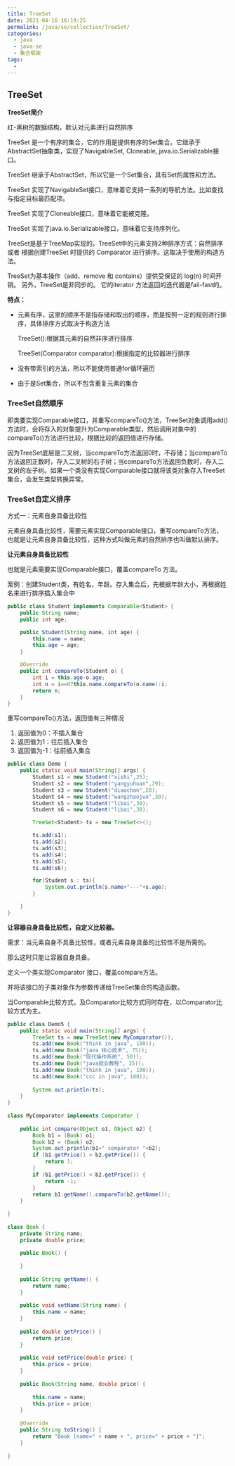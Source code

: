 ```yaml
---
title: TreeSet
date: 2021-04-16 16:19:25
permalink: /java/se/collection/TreeSet/
categories: 
  - java
  - java-se
  - 集合框架
tags: 
  - 
---
```


## TreeSet

**TreeSet简介**

红-黑树的数据结构，默认对元素进行自然排序

TreeSet 是一个有序的集合，它的作用是提供有序的Set集合。它继承于AbstractSet抽象类，实现了NavigableSet<E>, Cloneable, java.io.Serializable接口。

TreeSet 继承于AbstractSet，所以它是一个Set集合，具有Set的属性和方法。

TreeSet 实现了NavigableSet接口，意味着它支持一系列的导航方法。比如查找与指定目标最匹配项。

TreeSet 实现了Cloneable接口，意味着它能被克隆。

TreeSet 实现了java.io.Serializable接口，意味着它支持序列化。

TreeSet是基于TreeMap实现的。TreeSet中的元素支持2种排序方式：自然排序 或者 根据创建TreeSet 时提供的 Comparator 进行排序。这取决于使用的构造方法。

TreeSet为基本操作（add、remove 和 contains）提供受保证的 log(n) 时间开销。
另外，TreeSet是非同步的。 它的iterator 方法返回的迭代器是fail-fast的。

**特点：**

- 元素有序，这里的顺序不是指存储和取出的顺序，而是按照一定的规则进行排序，具体排序方式取决于构造方法

  TreeSet():根据其元素的自然非序进行排序

  TreeSet(Comparator comparator):根据指定的比较器进行排序

- 没有带索引的方法，所以不能使用普通for循环遍历

- 由于是Set集合，所以不包含重复元素的集合



### TreeSet自然顺序

即类要实现Comparable接口，并重写compareTo()方法，TreeSet对象调用add()方法时，会将存入的对象提升为Comparable类型，然后调用对象中的compareTo()方法进行比较，根据比较的返回值进行存储。

因为TreeSet底层是二叉树，当compareTo方法返回0时，不存储；当compareTo方法返回正数时，存入二叉树的右子树；当compareTo方法返回负数时，存入二叉树的左子树。如果一个类没有实现Comparable接口就将该类对象存入TreeSet集合，会发生类型转换异常。


### TreeSet自定义排序

方式一：元素自身具备比较性

元素自身具备比较性，需要元素实现Comparable接口，重写compareTo方法，也就是让元素自身具备比较性，这种方式叫做元素的自然排序也叫做默认排序。

**让元素自身具备比较性**



也就是元素需要实现Comparable接口，覆盖compareTo 方法。

案例：创建Student类，有姓名，年龄。存入集合后，先根据年龄大小，再根据姓名来进行排序插入集合中

```java
public class Student implements Comparable<Student> {
    public String name;
    public int age;

    public Student(String name, int age) {
        this.name = name;
        this.age = age;
    }

    @Override
    public int compareTo(Student o) {
        int i = this.age-o.age;
        int n = i==0?this.name.compareTo(o.name):i;
        return n;
    }
}
```

重写compareTo()方法，返回值有三种情况

1. 返回值为0：不插入集合
2. 返回值为1：往后插入集合
3. 返回值为-1：往前插入集合

```java
public class Demo {
    public static void main(String[] args) {
        Student s1 = new Student("xishi",25);
        Student s2 = new Student("yangyuhuan",29);
        Student s3 = new Student("diaochan",28);
        Student s4 = new Student("wangzhaojun",30);
        Student s5 = new Student("libai",30);
        Student s6 = new Student("libai",30);

        TreeSet<Student> ts = new TreeSet<>();

        ts.add(s1);
        ts.add(s2);
        ts.add(s3);
        ts.add(s4);
        ts.add(s5);
        ts.add(s6);

        for(Student s : ts){
            System.out.println(s.name+"---"+s.age);
        }

    }
}
```



**让容器自身具备比较性，自定义比较器。**

需求：当元素自身不具备比较性，或者元素自身具备的比较性不是所需的。

那么这时只能让容器自身具备。

定义一个类实现Comparator 接口，覆盖compare方法。

并将该接口的子类对象作为参数传递给TreeSet集合的构造函数。

当Comparable比较方式，及Comparator比较方式同时存在，以Comparator比较方式为主。


```java
public class Demo5 {
	public static void main(String[] args) {
		TreeSet ts = new TreeSet(new MyComparator());
		ts.add(new Book("think in java", 100));
		ts.add(new Book("java 核心技术", 75));
		ts.add(new Book("现代操作系统", 50));
		ts.add(new Book("java就业教程", 35));
		ts.add(new Book("think in java", 100));
		ts.add(new Book("ccc in java", 100));
 
		System.out.println(ts); 
	}
}
 
class MyComparator implements Comparator {
 
	public int compare(Object o1, Object o2) {
		Book b1 = (Book) o1;
		Book b2 = (Book) o2;
		System.out.println(b1+" comparator "+b2);
		if (b1.getPrice() > b2.getPrice()) {
			return 1;
		}
		if (b1.getPrice() < b2.getPrice()) {
			return -1;
		}
		return b1.getName().compareTo(b2.getName());
	}
 
}
 
class Book {
	private String name;
	private double price;
 
	public Book() {
 
	}
 
	public String getName() {
		return name;
	}
 
	public void setName(String name) {
		this.name = name;
	}
 
	public double getPrice() {
		return price;
	}
 
	public void setPrice(double price) {
		this.price = price;
	}
 
	public Book(String name, double price) {
 
		this.name = name;
		this.price = price;
	}
 
	@Override
	public String toString() {
		return "Book [name=" + name + ", price=" + price + "]";
	}
 
}
```